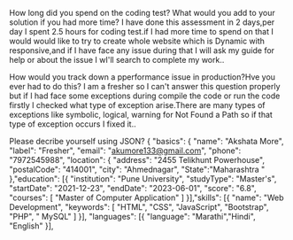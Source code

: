 
How long did you spend on the coding test? What would you add to your solution if you had more time?
I have done this assessment in 2 days,per day I spent  2.5 hours for coding test.if I had more time to spend on that I would would like to try to create whole website which is Dynamic with responsive,and if I have face any issue during that I will ask my guide for help or about the issue I wI'll search to complete my work..





How would you track down a pperformance issue in production?Hve you ever had to do this?
I am a fresher so I can't answer this question properly but if I had face some exceptions during compile the code or run the code firstly I checked what type of exception arise.There are many types of exceptions like symbolic, logical, warning for Not Found a Path so if that type of exception occurs I  fixed it..





Please decribe yourself using JSON?
{
  "basics": {
    "name": "Akshata More",
    "label": "Fresher",
    "email": "akumore133@gmail.com",
    "phone": "7972545988",
    "location": {
      "address": "2455 Telikhunt Powerhouse",
      "postalCode": "414001",
      "city": "Ahmednagar",
      "State":"Maharashtra "
      },"education": [{
    "institution": "Pune University",
    "studyType": "Master's",
    "startDate": "2021-12-23",
    "endDate": "2023-06-01",
    "score": "6.8",
    "courses": [  "Master of Computer Application"
    ]
  }],"skills": [{
    "name": "Web Development",
    "keywords": [
      "HTML",
      "CSS",
      "JavaScript",
      "Bootstrap",
      "PHP",
     " MySQL"
    ]
  }],
  "languages": [{
    "language": "Marathi","Hindi", "English" 
  }],